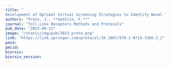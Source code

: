 ```yaml
---
title: "
Development of Optimal Virtual Screening Strategies to Identify Novel Toll-Like Receptor Ligands Using the DockBox Suite"
authors: "Preto, J., **Gentile, F.**"
journal: "Toll-Like Receptors Methods and Protocols"
pub_date: "2023-08-22"
image: "/static/img/pub/2023_preto.png"
link: "https://link.springer.com/protocol/10.1007/978-1-0716-3366-3_2"
pmid:
pmcid:
biorxiv:
biorxiv_version:
---
```

